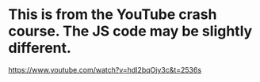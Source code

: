 # This is from the YouTube crash course. The JS code may be slightly different.


https://www.youtube.com/watch?v=hdI2bqOjy3c&t=2536s
